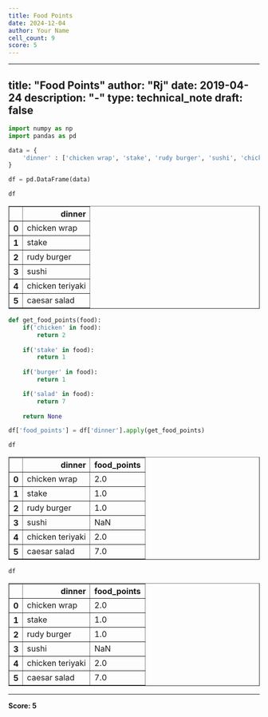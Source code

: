 ```yaml
---
title: Food Points
date: 2024-12-04
author: Your Name
cell_count: 9
score: 5
---
```


---
title: "Food Points"
author: "Rj"
date: 2019-04-24
description: "-"
type: technical_note
draft: false
---

```python
import numpy as np
import pandas as pd
```


```python
data = {
    'dinner' : ['chicken wrap', 'stake', 'rudy burger', 'sushi', 'chicken teriyaki', 'caesar salad']
}
```


```python
df = pd.DataFrame(data)
```


```python
df
```




<div>
<style scoped>
    .dataframe tbody tr th:only-of-type {
        vertical-align: middle;
    }

    .dataframe tbody tr th {
        vertical-align: top;
    }

    .dataframe thead th {
        text-align: right;
    }
</style>
<table border="1" class="dataframe">
  <thead>
    <tr style="text-align: right;">
      <th></th>
      <th>dinner</th>
    </tr>
  </thead>
  <tbody>
    <tr>
      <th>0</th>
      <td>chicken wrap</td>
    </tr>
    <tr>
      <th>1</th>
      <td>stake</td>
    </tr>
    <tr>
      <th>2</th>
      <td>rudy burger</td>
    </tr>
    <tr>
      <th>3</th>
      <td>sushi</td>
    </tr>
    <tr>
      <th>4</th>
      <td>chicken teriyaki</td>
    </tr>
    <tr>
      <th>5</th>
      <td>caesar salad</td>
    </tr>
  </tbody>
</table>
</div>




```python
def get_food_points(food):
    if('chicken' in food):
        return 2
    
    if('stake' in food):
        return 1
    
    if('burger' in food):
        return 1

    if('salad' in food):
        return 7
    
    return None
```


```python
df['food_points'] = df['dinner'].apply(get_food_points)
```


```python
df
```




<div>
<style scoped>
    .dataframe tbody tr th:only-of-type {
        vertical-align: middle;
    }

    .dataframe tbody tr th {
        vertical-align: top;
    }

    .dataframe thead th {
        text-align: right;
    }
</style>
<table border="1" class="dataframe">
  <thead>
    <tr style="text-align: right;">
      <th></th>
      <th>dinner</th>
      <th>food_points</th>
    </tr>
  </thead>
  <tbody>
    <tr>
      <th>0</th>
      <td>chicken wrap</td>
      <td>2.0</td>
    </tr>
    <tr>
      <th>1</th>
      <td>stake</td>
      <td>1.0</td>
    </tr>
    <tr>
      <th>2</th>
      <td>rudy burger</td>
      <td>1.0</td>
    </tr>
    <tr>
      <th>3</th>
      <td>sushi</td>
      <td>NaN</td>
    </tr>
    <tr>
      <th>4</th>
      <td>chicken teriyaki</td>
      <td>2.0</td>
    </tr>
    <tr>
      <th>5</th>
      <td>caesar salad</td>
      <td>7.0</td>
    </tr>
  </tbody>
</table>
</div>




```python
df
```




<div>
<style scoped>
    .dataframe tbody tr th:only-of-type {
        vertical-align: middle;
    }

    .dataframe tbody tr th {
        vertical-align: top;
    }

    .dataframe thead th {
        text-align: right;
    }
</style>
<table border="1" class="dataframe">
  <thead>
    <tr style="text-align: right;">
      <th></th>
      <th>dinner</th>
      <th>food_points</th>
    </tr>
  </thead>
  <tbody>
    <tr>
      <th>0</th>
      <td>chicken wrap</td>
      <td>2.0</td>
    </tr>
    <tr>
      <th>1</th>
      <td>stake</td>
      <td>1.0</td>
    </tr>
    <tr>
      <th>2</th>
      <td>rudy burger</td>
      <td>1.0</td>
    </tr>
    <tr>
      <th>3</th>
      <td>sushi</td>
      <td>NaN</td>
    </tr>
    <tr>
      <th>4</th>
      <td>chicken teriyaki</td>
      <td>2.0</td>
    </tr>
    <tr>
      <th>5</th>
      <td>caesar salad</td>
      <td>7.0</td>
    </tr>
  </tbody>
</table>
</div>




---
**Score: 5**